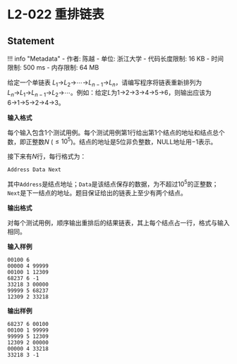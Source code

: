 
# L2-022 重排链表

## Statement

!!! info "Metadata"
    - 作者: 陈越
    - 单位: 浙江大学
    - 代码长度限制: 16 KB
    - 时间限制: 500 ms
    - 内存限制: 64 MB

给定一个单链表 $L_1$→$L_2$→$\cdots$→$L_{n-1}$→$L_n$，请编写程序将链表重新排列为 $L_n$→$L_1$→$L_{n-1}$→$L_2$→$\cdots$。例如：给定$L$为1→2→3→4→5→6，则输出应该为6→1→5→2→4→3。


**输入格式**

每个输入包含1个测试用例。每个测试用例第1行给出第1个结点的地址和结点总个数，即正整数$N$ ($\le 10^5$)。结点的地址是5位非负整数，NULL地址用$-1$表示。

接下来有$N$行，每行格式为：

```
Address Data Next
```

其中`Address`是结点地址；`Data`是该结点保存的数据，为不超过$10^5$的正整数；`Next`是下一结点的地址。题目保证给出的链表上至少有两个结点。

**输出格式**

对每个测试用例，顺序输出重排后的结果链表，其上每个结点占一行，格式与输入相同。

**输入样例**
```plaintext
00100 6
00000 4 99999
00100 1 12309
68237 6 -1
33218 3 00000
99999 5 68237
12309 2 33218
```

**输出样例**
```plaintext
68237 6 00100
00100 1 99999
99999 5 12309
12309 2 00000
00000 4 33218
33218 3 -1
```
